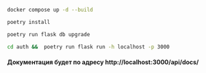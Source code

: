 ```bash
docker compose up -d --build 
```

```bash
poetry install  
```

```bash
poetry run flask db upgrade
```

```bash
cd auth &&  poetry run flask run -h localhost -p 3000
```


#### Документация будет по адресу http://localhost:3000/api/docs/